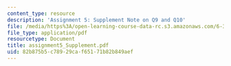```yaml
---
content_type: resource
description: 'Assignment 5: Supplement Note on Q9 and Q10'
file: /media/https%3A/open-learning-course-data-rc.s3.amazonaws.com/6-345-automatic-speech-recognition-spring-2003/82b875b5c78929caf65171b82b849aef_assignment5_Supplement.pdf
file_type: application/pdf
resourcetype: Document
title: assignment5_Supplement.pdf
uid: 82b875b5-c789-29ca-f651-71b82b849aef
---
```

